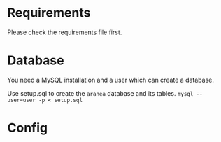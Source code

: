 # Requirements

Please check the requirements file first.

# Database

You need a MySQL installation and a user which can create a database.

Use setup.sql to create the `aranea` database and its tables. `mysql --user=user -p < setup.sql`

# Config
